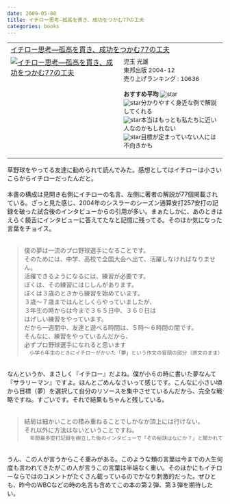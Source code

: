 ```yaml
---
date: 2009-05-08
title: イチロー思考—孤高を貫き、成功をつかむ77の工夫
categories: books
---
```

<table border="0" cellpadding="5"><tbody><tr><td colspan="2"><a href="http://www.amazon.co.jp/%E3%82%A4%E3%83%81%E3%83%AD%E3%83%BC%E6%80%9D%E8%80%83%E2%80%95%E5%AD%A4%E9%AB%98%E3%82%92%E8%B2%AB%E3%81%8D%E3%80%81%E6%88%90%E5%8A%9F%E3%82%92%E3%81%A4%E3%81%8B%E3%82%8077%E3%81%AE%E5%B7%A5%E5%A4%AB-%E5%85%90%E7%8E%89-%E5%85%89%E9%9B%84/dp/4809404129%3FSubscriptionId%3D0G91FPYVW6ZGWBH4Y9G2%26tag%3Dwarikiru-22%26linkCode%3Dxm2%26camp%3D2025%26creative%3D165953%26creativeASIN%3D4809404129" target="_blank">イチロー思考―孤高を貫き、成功をつかむ77の工夫</a><img src="http://www.blogger.com/%27http://www.assoc-amazon.jp/e/ir?t=" l="ur2&amp;o=" 9="" alt="''" border="0" height="1" width="1" /></td></tr><tr><td valign="top"><a href="http://www.amazon.co.jp/%E3%82%A4%E3%83%81%E3%83%AD%E3%83%BC%E6%80%9D%E8%80%83%E2%80%95%E5%AD%A4%E9%AB%98%E3%82%92%E8%B2%AB%E3%81%8D%E3%80%81%E6%88%90%E5%8A%9F%E3%82%92%E3%81%A4%E3%81%8B%E3%82%8077%E3%81%AE%E5%B7%A5%E5%A4%AB-%E5%85%90%E7%8E%89-%E5%85%89%E9%9B%84/dp/4809404129%3FSubscriptionId%3D0G91FPYVW6ZGWBH4Y9G2%26tag%3Dwarikiru-22%26linkCode%3Dxm2%26camp%3D2025%26creative%3D165953%26creativeASIN%3D4809404129" target="_blank"><img src="http://ecx.images-amazon.com/images/I/51FSYYYBPPL._SL160_.jpg" alt="イチロー思考―孤高を貫き、成功をつかむ77の工夫" border="0" /></a></td><td valign="top"><span style="font-size:85%;">児玉 光雄<br />東邦出版  2004-12<br />売り上げランキング : 10636<br /><br /><strong>おすすめ平均  </strong><img src="http://g-images.amazon.com/images/G/01/detail/stars-4-5.gif" alt="star" /><br /><img src="http://g-images.amazon.com/images/G/01/detail/stars-5-0.gif" alt="star" />分かりやすく身近な例で解説してくれる<br /><img src="http://g-images.amazon.com/images/G/01/detail/stars-5-0.gif" alt="star" />本当はもっとも私たちに近い人なのかもしれない<br /><img src="http://g-images.amazon.com/images/G/01/detail/stars-3-0.gif" alt="star" />目標が定まっていない人には不向きかも<br /></span><span style="font-size:85%;"><br /></span></td></tr></tbody></table>草野球をやってる友達に勧められて読んでみた。感想としてはイチローは小さいこらからイチローだったんだと。<br /><br />本書の構成は見開き右側にイチローの名言、左側に著者の解説が77個掲載されている。ざっと見た感じ、2004年のシスラーのシーズン通算安打257安打の記録を破った試合後のインタビューからの引用が多い。まぁたしかに、あのときはえらく饒舌にインタビューに答えてたなと記憶に残ってる。そのほか気になった言葉をチョイス。<br /><br /><blockquote>僕の夢は一流のプロ野球選手になることです。<br />そのためには、中学、高校で全国大会へ出て、活躍しなければなりません。<br />活躍できるようになるには、練習が必要です。<br />ぼくは、その練習にはじしんがあります。<br />ぼくは３歳のときから練習を始めています。<br />３歳〜７歳まではんとしくらやっていましたが、<br />３年生の時からは今まで３６５日中、３６０日は<br />はげしい練習をやっています。<br />だから一週間中、友達と遊べる時間は、５時〜６時間の間です。<br />そんなに、練習をやっているんだから、<br />必ずプロ野球選手になれると思います<br /><div style="text-align: right; color: rgb(102, 102, 102);"><span style="font-size:85%;">小学６年生のときにイチローがかいた「夢」という作文の冒頭の部分（原文のまま）</span></div></blockquote><br />なんというか、まさしく『イチロー』だよね。僕が小６の時に書いた夢なんて『サラリーマン』ですよ。ほんとごめんなさいって感じです。こんなに小さい頃から目標（夢）を選択して自分のリソースを集中させているんだから、完全な戦略ですね。すごいです。それで結果もちゃんと残している。<br /><br /><blockquote>結局は細かいことの積み重ねることでしかなか頂上には行けない。<br />それ以外に方法はないということですね。<br /><div style="text-align: right; color: rgb(102, 102, 102);"><span style="font-size:85%;">年間最多安打記録を樹立した後のインタビューで「その秘訣はなにか？」と聞かれて</span></div></blockquote><br />うん、この人が言うからこそ重みがある。このような類の言葉は今までの人生何度も言われてきたがこの人が言うこの言葉は半端なく重い。そのほかにもイチローならではのコメントがたくさん載っているのでかなり刺激的だった。ぜひとも、昨今のWBCなどの時の名言も含めてこの本の第２弾、第３弾を期待したい。
